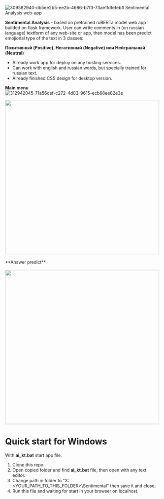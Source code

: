 ![309582940-db5ee2b5-ee2b-4686-b7f3-73ae1fdfefeb](https://github.com/everythingisc00l/Sentimental-Analysis-web-app/assets/105049664/e70b73e0-e011-4da4-994c-5838c493f8de)# Sentimental Analysis web-app

  **Sentimental Analysis** - based on pretrained ruBERTa model web app builded on flask framework. User can write comments in (on russian language) textform of any web-site or app, then model has been predict emojional type of the text in 3 classes:
  
  **Позитивный (Positive), Негативный (Negative) или Нейтральный (Neutral)**

  * Already work app for deploy on any hosting services.
  * Can work with english and russian words, but specially trained for russian text.
  * Already finished CSS design for desktop version.

**Main menu**
<br>
![312942045-71a56cef-c272-4d03-9615-ecb68ee82e3e](https://github.com/everythingisc00l/Sentimental-Analysis-web-app/assets/105049664/efcbe603-5170-4080-912b-0572bf9e392a)

<img src="https://github.com/everythingisc00l/Machine-Learning-web-apps/assets/105049664/64a8029a-eb50-479c-968e-759f4b1e2d28" width="500"/>
<br>
<br>
**Answer predict**
<br>
<br>
<img src="https://github.com/everythingisc00l/Machine-Learning-web-apps/assets/105049664/db5ee2b5-ee2b-4686-b7f3-73ae1fdfefeb" width="500"/>

# Quick start for Windows

With **ai_kt.bat** start app file.

1. Clone this repo.
2. Open copied folder and find **ai_kt.bat** file, then open with any text editor.
3. Change path in folder to "X:\<YOUR_PATH_TO_THIS_FOLDER>\Sentimental" then save it and close.
4. Run this file and waiting for start in your browser on localhost. 
